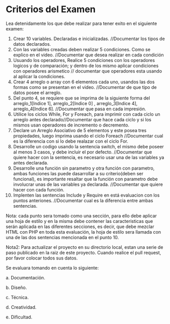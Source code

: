 # Criterios del Examen

Lea detenidamente los que debe realizar para tener exito en el siguiente examen:

1. Crear 10 variables. Declaradas e inicializadas. //Documentar los tipos de datos declarados.
2. Con las variables creadas deben realizar 5 condiciones. Como se explico en el video. //Documentar que desea realizar en cada condición
3. Usuando los operadores, Realice 5 condiciones con los operadores logicos y de comparación; y dentro de los mismo aplicar condiciones con operadores arismetico // documentar que operadores esta usando al aplicar la condiciones. 
4. Crear 4 arreglo o array con 6 elementos cada uno, usandos las dos formas como se presentan en el video. //Documentar de que tipo de datos posee el arreglo.
5. Del punto 4, se requiere que se imprima de la siguiente forma del arreglo_1[Indice 1], arreglo_2[Indice 0] , arreglo_3[Indice 4], arreglo_4[Indice 6]. //Documentar que pasa en cada impresión.
6. Utilice los ciclos  While, For y Foreach, para imprimir con cada ciclo un arreglo antes declarado//Documentar que hace cada ciclo y si los mismos usan operadores de incremento o decremento.
7. Declare un Arreglo Asociativo de 5 elementos y este posea tres propiedades, luego imprima usando el ciclo Foreach //Documentar cual es la diferencia con si lo debe realazar con el ciclo For. 
8. Desarrolle un codigo usando la sentencia switch, el mismo debe poseer al menos 3 casos, y debe incluir el por defecto. //Documentar que quiere hacer con la sentencia, es necesario usar una de las variables ya antes declarada. 
9. Desarrolle una función sin parametro y otra función con parametro, ambas funciones las puede dasarrollar a su criterio(deben ser funcional), es importante resaltar que la función con parametro debe involucrar unas de las variables ya declarada. //Documentar que quiere hacer con cada función.
10. Implenten las sentencias Include y Require en está evaluacion con los puntos anteriones. //Documentar cual es la diferencia entre ambas sentencias. 

Nota: cada punto sera tomado como una sección, para ello debe aplicar una hoja de estilo y en la misma debe contener las caracteristicas que serán aplicada en las diferentes secciones, es decir, que debe mezclar HTML con PHP en toda esta evaluación, la hoja de estilo sera llamada con una de las dos sentencias mencionada en el punto 10.

Nota2: Para actualizar el proyecto en su directorio local, estan una serie de paso publicado en la raiz de este proyecto. Cuando realice el pull request, por favor colocar todos sus datos. 

Se evaluara tomando en cuenta lo siguiente: 

a. Documentación.

b. Diseño.

c. Técnica.

d. Creatividad.

e. Dificultad.
